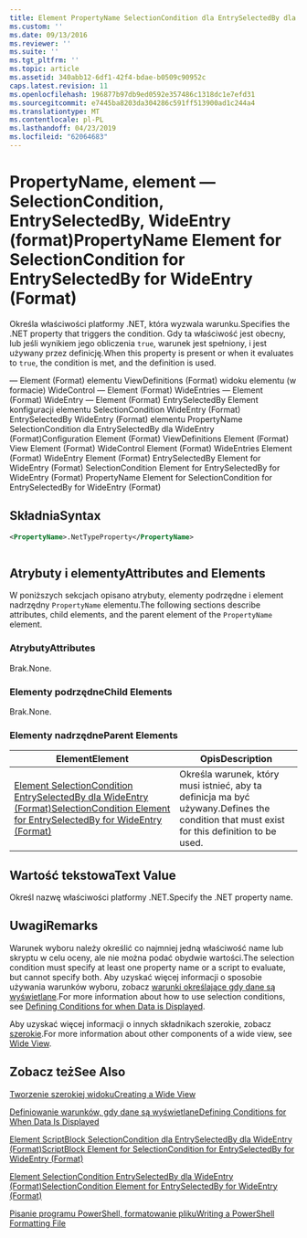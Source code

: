 ```yaml
---
title: Element PropertyName SelectionCondition dla EntrySelectedBy dla WideEntry (Format) | Dokumentacja firmy Microsoft
ms.custom: ''
ms.date: 09/13/2016
ms.reviewer: ''
ms.suite: ''
ms.tgt_pltfrm: ''
ms.topic: article
ms.assetid: 340abb12-6df1-42f4-bdae-b0509c90952c
caps.latest.revision: 11
ms.openlocfilehash: 196877b97db9ed0592e357486c1318dc1e7efd31
ms.sourcegitcommit: e7445ba8203da304286c591ff513900ad1c244a4
ms.translationtype: MT
ms.contentlocale: pl-PL
ms.lasthandoff: 04/23/2019
ms.locfileid: "62064683"
---
```

# <a name="propertyname-element-for-selectioncondition-for-entryselectedby-for-wideentry-format"></a><span data-ttu-id="ce5c6-102">PropertyName, element — SelectionCondition, EntrySelectedBy, WideEntry (format)</span><span class="sxs-lookup"><span data-stu-id="ce5c6-102">PropertyName Element for SelectionCondition for EntrySelectedBy for WideEntry (Format)</span></span>

<span data-ttu-id="ce5c6-103">Określa właściwości platformy .NET, która wyzwala warunku.</span><span class="sxs-lookup"><span data-stu-id="ce5c6-103">Specifies the .NET property that triggers the condition.</span></span> <span data-ttu-id="ce5c6-104">Gdy ta właściwość jest obecny, lub jeśli wynikiem jego obliczenia `true`, warunek jest spełniony, i jest używany przez definicję.</span><span class="sxs-lookup"><span data-stu-id="ce5c6-104">When this property is present or when it evaluates to `true`, the condition is met, and the definition is used.</span></span>

<span data-ttu-id="ce5c6-105">— Element (Format) elementu ViewDefinitions (Format) widoku elementu (w formacie) WideControl — Element (Format) WideEntries — Element (Format) WideEntry — Element (Format) EntrySelectedBy Element konfiguracji elementu SelectionCondition WideEntry (Format) EntrySelectedBy WideEntry (Format) elementu PropertyName SelectionCondition dla EntrySelectedBy dla WideEntry (Format)</span><span class="sxs-lookup"><span data-stu-id="ce5c6-105">Configuration Element (Format) ViewDefinitions Element (Format) View Element (Format) WideControl Element (Format) WideEntries Element (Format) WideEntry Element (Format) EntrySelectedBy Element for WideEntry (Format) SelectionCondition Element for EntrySelectedBy for WideEntry (Format) PropertyName Element for SelectionCondition for EntrySelectedBy for WideEntry (Format)</span></span>

## <a name="syntax"></a><span data-ttu-id="ce5c6-106">Składnia</span><span class="sxs-lookup"><span data-stu-id="ce5c6-106">Syntax</span></span>

```xml
<PropertyName>.NetTypeProperty</PropertyName>
```

```csharp

```

## <a name="attributes-and-elements"></a><span data-ttu-id="ce5c6-107">Atrybuty i elementy</span><span class="sxs-lookup"><span data-stu-id="ce5c6-107">Attributes and Elements</span></span>

<span data-ttu-id="ce5c6-108">W poniższych sekcjach opisano atrybuty, elementy podrzędne i element nadrzędny `PropertyName` elementu.</span><span class="sxs-lookup"><span data-stu-id="ce5c6-108">The following sections describe attributes, child elements, and the parent element of the `PropertyName` element.</span></span>

### <a name="attributes"></a><span data-ttu-id="ce5c6-109">Atrybuty</span><span class="sxs-lookup"><span data-stu-id="ce5c6-109">Attributes</span></span>

<span data-ttu-id="ce5c6-110">Brak.</span><span class="sxs-lookup"><span data-stu-id="ce5c6-110">None.</span></span>

### <a name="child-elements"></a><span data-ttu-id="ce5c6-111">Elementy podrzędne</span><span class="sxs-lookup"><span data-stu-id="ce5c6-111">Child Elements</span></span>

<span data-ttu-id="ce5c6-112">Brak.</span><span class="sxs-lookup"><span data-stu-id="ce5c6-112">None.</span></span>

### <a name="parent-elements"></a><span data-ttu-id="ce5c6-113">Elementy nadrzędne</span><span class="sxs-lookup"><span data-stu-id="ce5c6-113">Parent Elements</span></span>

|<span data-ttu-id="ce5c6-114">Element</span><span class="sxs-lookup"><span data-stu-id="ce5c6-114">Element</span></span>|<span data-ttu-id="ce5c6-115">Opis</span><span class="sxs-lookup"><span data-stu-id="ce5c6-115">Description</span></span>|
|-------------|-----------------|
|[<span data-ttu-id="ce5c6-116">Element SelectionCondition EntrySelectedBy dla WideEntry (Format)</span><span class="sxs-lookup"><span data-stu-id="ce5c6-116">SelectionCondition Element for EntrySelectedBy for WideEntry (Format)</span></span>](./selectioncondition-element-for-entryselectedby-for-widecontrol-format.md)|<span data-ttu-id="ce5c6-117">Określa warunek, który musi istnieć, aby ta definicja ma być używany.</span><span class="sxs-lookup"><span data-stu-id="ce5c6-117">Defines the condition that must exist for this definition to be used.</span></span>|

## <a name="text-value"></a><span data-ttu-id="ce5c6-118">Wartość tekstowa</span><span class="sxs-lookup"><span data-stu-id="ce5c6-118">Text Value</span></span>

<span data-ttu-id="ce5c6-119">Określ nazwę właściwości platformy .NET.</span><span class="sxs-lookup"><span data-stu-id="ce5c6-119">Specify the .NET property name.</span></span>

## <a name="remarks"></a><span data-ttu-id="ce5c6-120">Uwagi</span><span class="sxs-lookup"><span data-stu-id="ce5c6-120">Remarks</span></span>

<span data-ttu-id="ce5c6-121">Warunek wyboru należy określić co najmniej jedną właściwość name lub skryptu w celu oceny, ale nie można podać obydwie wartości.</span><span class="sxs-lookup"><span data-stu-id="ce5c6-121">The selection condition must specify at least one property name or a script to evaluate, but cannot specify both.</span></span> <span data-ttu-id="ce5c6-122">Aby uzyskać więcej informacji o sposobie używania warunków wyboru, zobacz [warunki określające gdy dane są wyświetlane](./defining-conditions-for-displaying-data.md).</span><span class="sxs-lookup"><span data-stu-id="ce5c6-122">For more information about how to use selection conditions, see [Defining Conditions for when Data is Displayed](./defining-conditions-for-displaying-data.md).</span></span>

<span data-ttu-id="ce5c6-123">Aby uzyskać więcej informacji o innych składnikach szerokie, zobacz [szerokie](./creating-a-wide-view.md).</span><span class="sxs-lookup"><span data-stu-id="ce5c6-123">For more information about other components of a wide view, see [Wide View](./creating-a-wide-view.md).</span></span>

## <a name="see-also"></a><span data-ttu-id="ce5c6-124">Zobacz też</span><span class="sxs-lookup"><span data-stu-id="ce5c6-124">See Also</span></span>

[<span data-ttu-id="ce5c6-125">Tworzenie szerokiej widoku</span><span class="sxs-lookup"><span data-stu-id="ce5c6-125">Creating a Wide View</span></span>](./creating-a-wide-view.md)

[<span data-ttu-id="ce5c6-126">Definiowanie warunków, gdy dane są wyświetlane</span><span class="sxs-lookup"><span data-stu-id="ce5c6-126">Defining Conditions for When Data Is Displayed</span></span>](./defining-conditions-for-displaying-data.md)

[<span data-ttu-id="ce5c6-127">Element ScriptBlock SelectionCondition dla EntrySelectedBy dla WideEntry (Format)</span><span class="sxs-lookup"><span data-stu-id="ce5c6-127">ScriptBlock Element for SelectionCondition for EntrySelectedBy for WideEntry (Format)</span></span>](./scriptblock-element-for-selectioncondition-for-entryselectedby-for-widecontrol-format.md)

[<span data-ttu-id="ce5c6-128">Element SelectionCondition EntrySelectedBy dla WideEntry (Format)</span><span class="sxs-lookup"><span data-stu-id="ce5c6-128">SelectionCondition Element for EntrySelectedBy for WideEntry (Format)</span></span>](./selectioncondition-element-for-entryselectedby-for-widecontrol-format.md)

[<span data-ttu-id="ce5c6-129">Pisanie programu PowerShell, formatowanie pliku</span><span class="sxs-lookup"><span data-stu-id="ce5c6-129">Writing a PowerShell Formatting File</span></span>](./writing-a-powershell-formatting-file.md)
